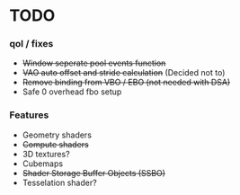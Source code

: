 # TODO

### qol / fixes
- ~~Window seperate pool events function~~
- ~~VAO auto offset and stride calculation~~ (Decided not to)
- ~~Remove binding from VBO / EBO (not needed with DSA)~~
- Safe 0 overhead fbo setup

### Features
- Geometry shaders
- ~~Compute shaders~~
- 3D textures?
- Cubemaps
- ~~Shader Storage Buffer Objects (SSBO)~~
- Tesselation shader?